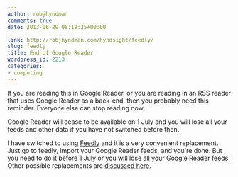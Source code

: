 ```yaml
---
author: robjhyndman
comments: true
date: 2013-06-29 08:19:25+00:00

link: http://robjhyndman.com/hyndsight/feedly/
slug: feedly
title: End of Google Reader
wordpress_id: 2213
categories:
- computing
---
```


If you are reading this in Google Reader, or you are reading in an RSS reader that uses Google Reader as a back-end, then you probably need this reminder. Everyone else can stop reading now.<!-- more -->

Google Reader will cease to be available on 1 July and you will lose all your feeds and other data if you have not switched before then.

I have switched to using [Feedly](http://www.feedly.com) and it is a very convenient replacement. Just go to feedly, import your Google Reader feeds, and you're done. But you need to do it before 1 July or you will lose all your Google Reader feeds. Other possible replacements are [discussed here](http://lifehacker.com/5990881/five-best-google-reader-alternatives).
